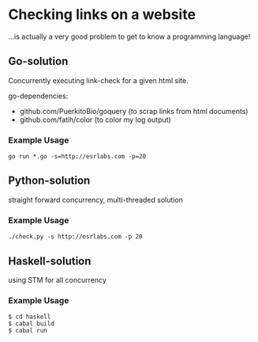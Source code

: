 # Checking links on a website

...is actually a very good problem to get to know a programming language!

## Go-solution

Concurrently executing link-check for a given html site.

go-dependencies:

* github.com/PuerkitoBio/goquery (to scrap links from html documents)
* github.com/fatih/color (to color my log output)

### Example Usage

    go run *.go -s=http://esrlabs.com -p=20

## Python-solution

straight forward concurrency, multi-threaded solution

### Example Usage

    ./check.py -s http://esrlabs.com -p 20

## Haskell-solution

using STM for all concurrency

### Example Usage

    $ cd haskell
    $ cabal build
    $ cabal run

